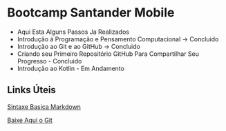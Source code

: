 # Bootcamp Santander Mobile


- Aqui Esta Alguns Passos Ja Realizados 
- Introdução á Programação e Pensamento Computacional -> Concluido
- Introdução ao Git e ao GitHub -> Concluido
- Criando seu Primeiro Repositório GitHub Para Compartilhar Seu Progresso - Concluido
- Introdução ao Kotlin - Em Andamento

## Links Úteis
[Sintaxe Basica Markdown](https://www.markdownguide.org/)

[Baixe Aqui o Git](https://git-scm.com/)




